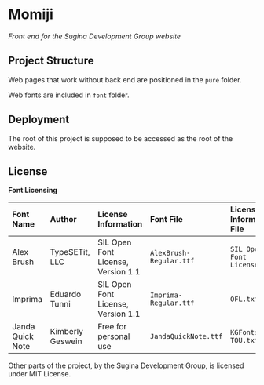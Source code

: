 # Momiji

_Front end for the Sugina Development Group website_

## Project Structure

Web pages that work without back end are positioned in the `pure` folder.

Web fonts are included in `font` folder.

## Deployment

The root of this project is supposed to be accessed as the root of the website.

## License

**Font Licensing**

| Font Name | Author | License Information | Font File | License Information File |
| :- | :- | :- | :- | :- |
| Alex Brush | TypeSETit, LLC | SIL Open Font License, Version 1.1 | `AlexBrush-Regular.ttf` | `SIL Open Font License.txt` | 
| Imprima | Eduardo Tunni | SIL Open Font License, Version 1.1 | `Imprima-Regular.ttf` | `OFL.txt` |
| Janda Quick Note | Kimberly Geswein | Free for personal use | `JandaQuickNote.ttf` | `KGFonts-TOU.txt` |

Other parts of the project, by the Sugina Development Group, is licensed under MIT License.
